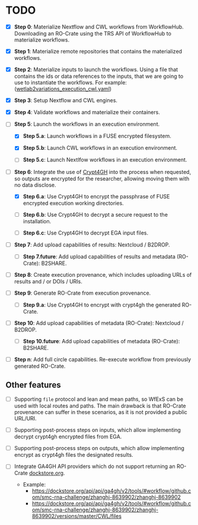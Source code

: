 # TODO

- [x] **Step 0**: Materialize Nextflow and CWL workflows from WorkflowHub. Downloading an RO-Crate using the TRS API of 
WorkflowHub to materialize workflows.

- [x] **Step 1**: Materialize remote repositories that contains the materialized workflows.

- [x] **Step 2**: Materialize inputs to launch the workflows. Using a file that contains the ids or data 
references to the inputs, that we are going to use to instantiate the workflows. For example: 
([wetlab2variations_execution_cwl.yaml](https://github.com/inab/WfExS-backend/blob/main/tests/wetlab2variations_execution_cwl.yaml))

- [x] **Step 3**: Setup Nextflow and CWL engines.

- [x] **Step 4**: Validate workflows and materialize their containers. 

- [ ] **Step 5**: Launch the workflows in an execution environment.

  - [x] **Step 5.a**: Launch workflows in a FUSE encrypted filesystem.
  
  - [x] **Step 5.b**: Launch CWL workflows in an execution environment.
  
  - [ ] **Step 5.c**: Launch Nextlfow workflows in an execution environment.

- [ ] **Step 6**: Integrate the use of [Crypt4GH](https://crypt4gh.readthedocs.io/en/latest/) into the process when requested, so outputs are encrypted for the researcher, allowing moving them with no data disclose.

  - [x] **Step 6.a**: Use Crypt4GH to encrypt the passphrase of FUSE encrypted execution working directories.

  - [ ] **Step 6.b**: Use Crypt4GH to decrypt a secure request to the installation.

  - [ ] **Step 6.c**: Use Crypt4GH to decrypt EGA input files.

- [ ] **Step 7**: Add upload capabilities of results: Nextcloud / B2DROP.
  
  - [ ] **Step 7.future**: Add upload capabilities of results and metadata (RO-Crate): B2SHARE.

- [ ] **Step 8**: Create execution provenance, which includes uploading URLs of results and / or DOIs / URIs.

- [ ] **Step 9**: Generate RO-Crate from execution provenance.

  - [ ] **Step 9.a**: Use Crypt4GH to encrypt with crypt4gh the generated RO-Crate.

- [ ] **Step 10**: Add upload capabilities of metadata (RO-Crate): Nextcloud / B2DROP.

  - [ ] **Step 10.future**: Add upload capabilities of metadata (RO-Crate): B2SHARE.

- [ ] **Step n**: Add full circle capabilities. Re-execute workflow from previously generated RO-Crate.

## Other features

- [ ] Supporting `file` protocol and lean and mean paths, so WfExS can be used with local routes and paths. The main drawback is that RO-Crate provenance can suffer in these scenarios, as it is not provided a public URL/URI.

- [ ] Supporting post-process steps on inputs, which allow implementing decrypt crypt4gh encrypted files from EGA.

- [ ] Supporting post-process steps on outputs, which allow implementing encrypt as crypt4gh files the designated results.

- [ ] Integrate GA4GH API providers which do not support returning an RO-Crate [dockstore.org](https://dockstore.org/search?searchMode=files).
  - Example:
    - https://dockstore.org/api/api/ga4gh/v2/tools/#workflow/github.com/smc-rna-challenge/zhanghj-8639902/zhanghj-8639902
    - https://dockstore.org/api/api/ga4gh/v2/tools/#workflow/github.com/smc-rna-challenge/zhanghj-8639902/zhanghj-8639902/versions/master/CWL/files
